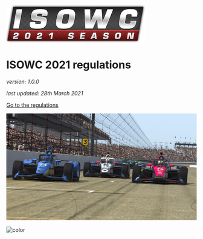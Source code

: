 ![logo](_images/league-logo.png ':size=400')

# ISOWC 2021 regulations
*version: 1.0.0*

*last updated: 28th March 2021*

[Go to the regulations](#introduction)

<!-- background image -->
![](_images/coverImage.png)

![color](#018ecc)
